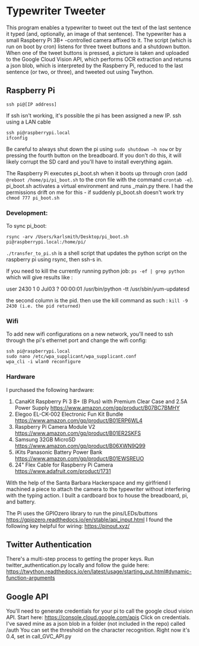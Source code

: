 # Typewriter Tweeter #
This program enables a typewriter to tweet out the text of the last sentence it typed 
(and, optionally, an image of that sentence). The typewriter has a small Raspberry Pi 3B+ -controlled camera affixed to it. The script (which is run on boot by cron) listens for three tweet buttons
and a shutdown button. When one of the tweet buttons is pressed, a picture is taken and uploaded to the 
Google Cloud Vision API, which performs OCR extraction and returns a json blob, which is interpreted by the
Raspberry Pi, reduced to the last sentence (or two, or three), and tweeted out using Twython.

## Raspberry Pi ##
```
ssh pi@[IP address]
```
If ssh isn't working, it's possible the pi has been assigned a new IP. ssh using a LAN cable
```
ssh pi@raspberrypi.local
ifconfig
```

Be careful to always shut down the pi using ```sudo shutdown –h now``` or by pressing 
the fourth button on the breadboard. 
If you don't do this, it will likely
corrupt the SD card and you'll have to install everything again. 

The Raspberry Pi executes pi_boot.sh when it boots up through cron (add ```@reboot /home/pi/pi_boot.sh``` 
to the cron file with the command ```crontab -e```). pi_boot.sh activates a virtual environment and 
runs _main.py there.
I had the permissions drift on me for this - if suddenly pi_boot.sh doesn't work try ```chmod 777 pi_boot.sh```

### Development: ###
To sync pi_boot:
```
rsync -arv /Users/karlsmith/Desktop/pi_boot.sh pi@raspberrypi.local:/home/pi/
```
```./transfer_to_pi.sh``` is a shell script that updates the python script on the raspberry pi using rsync, then ssh-s in.

If you need to kill the currently running python job:
```ps -ef | grep python```
which will give results like :

user      2430     1  0 Jul03 ?        00:00:01 /usr/bin/python -tt /usr/sbin/yum-updatesd

the second column is the pid. then use the kill command as such :
```kill -9 2430 (i.e. the pid returned)```

### Wifi ###
To add new wifi configurations on a new network, you'll need to ssh through the 
pi's ethernet port and change the wifi config:
```
ssh pi@raspberrypi.local
sudo nano /etc/wpa_supplicant/wpa_supplicant.conf
wpa_cli -i wlan0 reconfigure
```

### Hardware ###
I purchased the following hardware:
1) CanaKit Raspberry Pi 3 B+ (B Plus) with Premium Clear Case and 2.5A Power Supply https://www.amazon.com/gp/product/B07BC7BMHY
2) Elegoo EL-CK-002 Electronic Fun Kit Bundle https://www.amazon.com/gp/product/B01ERP6WL4
3) Raspberry Pi Camera Module V2 https://www.amazon.com/gp/product/B01ER2SKFS
4) Samsung 32GB MicroSD https://www.amazon.com/gp/product/B06XWN9Q99
5) iKits Panasonic Battery Power Bank https://www.amazon.com/gp/product/B01EWSREUO
6) 24" Flex Cable for Raspberry Pi Camera https://www.adafruit.com/product/1731

With the help of the Santa Barbara Hackerspace and my girlfriend I 
machined a piece to attach the camera to the typewriter without 
interfering with the typing action. I built a cardboard box to house the breadboard, pi, and battery.  

The Pi uses the GPIOzero library to run the pins/LEDs/buttons
https://gpiozero.readthedocs.io/en/stable/api_input.html
I found the following key helpful for wiring: https://pinout.xyz/ 

## Twitter Authentication ##
There's a multi-step process to getting the proper keys. Run twitter_authentication.py locally and follow the guide here:
https://twython.readthedocs.io/en/latest/usage/starting_out.html#dynamic-function-arguments

## Google API ##
You'll need to generate credentials for your pi to call the google cloud vision API. 
Start here: https://console.cloud.google.com/apis
Click on credentials. I've saved mine as a json blob in a folder (not included in the repo) called /auth
You can set the threshold on the character recognition. Right now it's 0.4, set in call_GVC_API.py